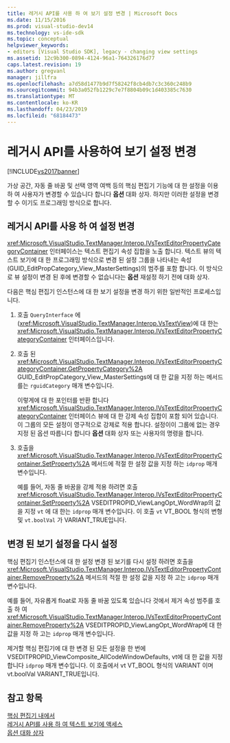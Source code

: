 ```yaml
---
title: 레거시 API를 사용 하 여 보기 설정 변경 | Microsoft Docs
ms.date: 11/15/2016
ms.prod: visual-studio-dev14
ms.technology: vs-ide-sdk
ms.topic: conceptual
helpviewer_keywords:
- editors [Visual Studio SDK], legacy - changing view settings
ms.assetid: 12c9b300-0894-4124-96a1-764326176d77
caps.latest.revision: 19
ms.author: gregvanl
manager: jillfra
ms.openlocfilehash: a7d58d1477b9d7f58242f8cb4db7c3c360c248b9
ms.sourcegitcommit: 94b3a052fb1229c7e7f8804b09c1d403385c7630
ms.translationtype: MT
ms.contentlocale: ko-KR
ms.lasthandoff: 04/23/2019
ms.locfileid: "68184473"
---
```

# <a name="changing-view-settings-by-using-the-legacy-api"></a>레거시 API를 사용하여 보기 설정 변경
[!INCLUDE[vs2017banner](../includes/vs2017banner.md)]

가상 공간, 자동 줄 바꿈 및 선택 영역 여백 등의 핵심 편집기 기능에 대 한 설정을 이용 하 여 사용자가 변경할 수 있습니다 합니다 **옵션** 대화 상자. 하지만 이러한 설정을 변경할 수 이기도 프로그래밍 방식으로 합니다.  
  
## <a name="changing-settings-by-using-the-legacy-api"></a>레거시 API를 사용 하 여 설정 변경  
 <xref:Microsoft.VisualStudio.TextManager.Interop.IVsTextEditorPropertyCategoryContainer> 인터페이스는 텍스트 편집기 속성 집합을 노출 합니다. 텍스트 뷰의 텍스트 보기에 대 한 프로그래밍 방식으로 변경 된 설정 그룹을 나타내는 속성 (GUID_EditPropCategory_View_MasterSettings)의 범주를 포함 합니다. 이 방식으로 뷰 설정이 변경 된 후에 변경할 수 없습니다는 **옵션** 재설정 하기 전에 대화 상자.  
  
 다음은 핵심 편집기 인스턴스에 대 한 보기 설정을 변경 하기 위한 일반적인 프로세스입니다.  
  
1. 호출 `QueryInterface` 에 (<xref:Microsoft.VisualStudio.TextManager.Interop.VsTextView>)에 대 한는 <xref:Microsoft.VisualStudio.TextManager.Interop.IVsTextEditorPropertyCategoryContainer> 인터페이스입니다.  
  
2. 호출 된 <xref:Microsoft.VisualStudio.TextManager.Interop.IVsTextEditorPropertyCategoryContainer.GetPropertyCategory%2A> GUID_EditPropCategory_View_MasterSettings에 대 한 값을 지정 하는 메서드를는 `rguidCategory` 매개 변수입니다.  
  
     이렇게에 대 한 포인터를 반환 합니다 <xref:Microsoft.VisualStudio.TextManager.Interop.IVsTextEditorPropertyCategoryContainer> 인터페이스 뷰에 대 한 강제 속성 집합이 포함 되어 있습니다. 이 그룹의 모든 설정이 영구적으로 강제로 적용 합니다. 설정이이 그룹에 없는 경우 지정 된 옵션 따릅니다 합니다 **옵션** 대화 상자 또는 사용자의 명령을 합니다.  
  
3. 호출을 <xref:Microsoft.VisualStudio.TextManager.Interop.IVsTextEditorPropertyContainer.SetProperty%2A> 메서드에 적절 한 설정 값을 지정 하는 `idprop` 매개 변수입니다.  
  
     예를 들어, 자동 줄 바꿈을 강제 적용 하려면 호출 <xref:Microsoft.VisualStudio.TextManager.Interop.IVsTextEditorPropertyContainer.SetProperty%2A> VSEDITPROPID_ViewLangOpt_WordWrap의 값을 지정 `vt` 에 대 한는 `idprop` 매개 변수입니다. 이 호출 `vt` VT_BOOL 형식의 변형 및 `vt.boolVal` 가 VARIANT_TRUE입니다.  
  
## <a name="resetting-changed-view-settings"></a>변경 된 보기 설정을 다시 설정  
 핵심 편집기 인스턴스에 대 한 설정 변경 된 보기를 다시 설정 하려면 호출을 <xref:Microsoft.VisualStudio.TextManager.Interop.IVsTextEditorPropertyContainer.RemoveProperty%2A> 메서드의 적절 한 설정 값을 지정 하 고는 `idprop` 매개 변수입니다.  
  
 예를 들어, 자유롭게 float로 자동 줄 바꿈 있도록 있습니다 것에서 제거 속성 범주를 호출 하 여 <xref:Microsoft.VisualStudio.TextManager.Interop.IVsTextEditorPropertyContainer.RemoveProperty%2A> VSEDITPROPID_ViewLangOpt_WordWrap에 대 한 값을 지정 하 고는 `idprop` 매개 변수입니다.  
  
 제거할 핵심 편집기에 대 한 변경 된 모든 설정을 한 번에 VSEDITPROPID_ViewComposite_AllCodeWindowDefaults, vt에 대 한 값을 지정 합니다 `idprop` 매개 변수입니다. 이 호출에서 vt VT_BOOL 형식의 VARIANT 이며 vt.boolVal VARIANT_TRUE입니다.  
  
## <a name="see-also"></a>참고 항목  
 [핵심 편집기 내에서](../extensibility/inside-the-core-editor.md)   
 [레거시 API를 사용 하 여 텍스트 보기에 액세스](../extensibility/accessing-thetext-view-by-using-the-legacy-api.md)   
 [옵션 대화 상자](../ide/reference/options-dialog-box-visual-studio.md)
